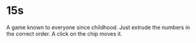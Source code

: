 # 15s
A game known to everyone since childhood. Just extrude the numbers in the correct order. A click on the chip moves it.
